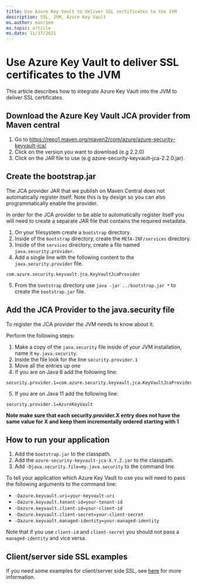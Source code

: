 ```yaml
---
title: Use Azure Key Vault to deliver SSL certificates to the JVM
description: SSL, JVM, Azure Key Vault
ms.author: manriem
ms.topic: article
ms.date: 11/17/2021
---
```


# Use Azure Key Vault to deliver SSL certificates to the JVM

This article describes how to integrate Azure Key Vault into the JVM to deliver SSL certificates.

## Download the Azure Key Vault JCA provider from Maven central

1. Go to https://repo1.maven.org/maven2/com/azure/azure-security-keyvault-jca/
2. Click on the version you want to download (e.g 2.2.0)
3. Click on the JAR file to use (e.g azure-security-keyvault-jca-2.2.0.jar).

## Create the bootstrap.jar

The JCA provider JAR that we publish on Maven Central does not automatically register itself. Note this is by design so you can also programmatically enable the provider.

In order for the JCA provider to be able to automatically register itself you will need to create a separate JAR file that contains the required metadata.

1. On your filesystem create a `bootstrap` directory. 
2. Inside of the `bootstrap` directory, create the `META-INF/services` directory. 
1. Inside of the `services` directory, create a file named `java.security.provider`.
1. Add a single line with the following content to the `java.security.provider` file.

```
com.azure.security.keyvault.jca.KeyVaultJcaProvider
```

5. From the `bootstrap` directory use `java -jar ../bootstrap.jar *` to create the `bootstrap.jar` file.

## Add the JCA Provider to the java.security file

To register the JCA provider the JVM needs to know about it.

Perform the following steps:

1. Make a copy of the `java.security` file inside of your JVM installation, name it `my.java.security`.
1. Inside the file look for the line `security.provider.1`
1. Move all the entries up one
1. If you are on Java 8 add the following line:

```
security.provider.1=com.azure.security.keyvault.jca.KeyVaultJcaProvider
```

5. If you are on Java 11 add the following line:

```
security.provider.1=AzureKeyVault
```

__Note make sure that each security.provider.X entry does not have the same value for X and keep them incrementally ordered starting with 1__

## How to run your application

1. Add the `bootstrap.jar` to the classpath.
1. Add the `azure-security-keyvault-jca-X.Y.Z.jar` to the classpath.
1. Add `-Djava.security.file=my.java.security` to the command line.

To tell your application which Azure Key Vault to use you will need to pass the following arguments to the command line:

* `-Dazure.keyvault.uri=your-keyvault-uri`
* `-Dazure.keyvault.tenant-id=your-tenant-id`
* `-Dazure.keyvault.client-id=your-client-id`
* `-Dazure.keyvault.client-secret=your-client-secret`
* `-Dazure.keyvault.managed-identity=your-managed-identity`

Note that if you use `client-id` and `client-secret` you should not pass a `managed-identity` and vice versa.

## Client/server side SSL examples

If you need some examples for client/server side SSL, see [here](azure/developer/java/api/overview/azure/security-keyvault-jca-readme#examples) for more information.
